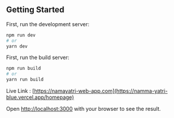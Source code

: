 ## Getting Started

First, run the development server:

```bash
npm run dev
# or
yarn dev
```
First, run the build server:

```bash
npm run build
# or
yarn run build
```

Live Link :  [https://namayatri-web-app.com](https://namma-yatri-blue.vercel.app/homepage)


Open [http://localhost:3000](http://localhost:3000) with your browser to see the result.
